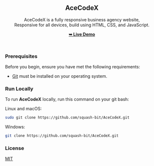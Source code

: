 <div align="center">
  
  <h2 align="center">AceCodeX</h2>

  AceCodeX is a fully responsive business agency website, <br />Responsive for all devices, build using HTML, CSS, and JavaScript.

  <a href="https://squash-bit.github.io/AceCodeX/"><strong>➥ Live Demo</strong></a>

</div>

<br />

### Prerequisites

Before you begin, ensure you have met the following requirements:

* [Git](https://git-scm.com/downloads "Download Git") must be installed on your operating system.

### Run Locally

To run **AceCodeX** locally, run this command on your git bash:

Linux and macOS:

```bash
sudo git clone https://github.com/squash-bit/AceCodeX.git
```

Windows:

```bash
git clone https://github.com/squash-bit/AceCodeX.git
```

### License

[MIT](https://choosealicense.com/licenses/mit/)
